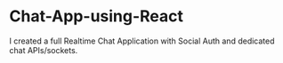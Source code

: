 # Chat-App-using-React
I created a full Realtime Chat Application with Social Auth and dedicated chat APIs/sockets.
